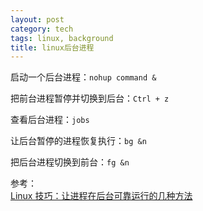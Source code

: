 ```yaml
---
layout: post
category: tech
tags: linux, background
title: linux后台进程
---
```

启动一个后台进程：``nohup command &``

把前台进程暂停并切换到后台：``Ctrl + z``

查看后台进程：``jobs``

让后台暂停的进程恢复执行：``bg &n``

把后台进程切换到前台：``fg &n``

参考：  
[Linux 技巧：让进程在后台可靠运行的几种方法](http://www.ibm.com/developerworks/cn/linux/l-cn-nohup/)
